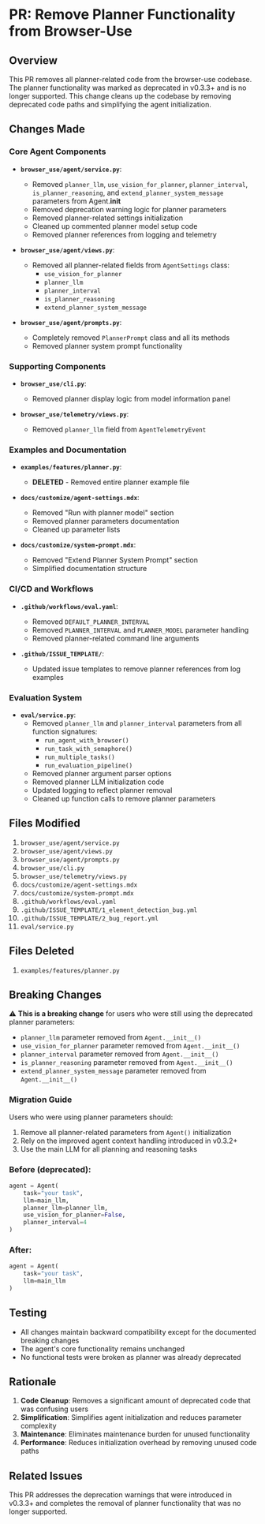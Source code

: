 # PR: Remove Planner Functionality from Browser-Use

## Overview
This PR removes all planner-related code from the browser-use codebase. The planner functionality was marked as deprecated in v0.3.3+ and is no longer supported. This change cleans up the codebase by removing deprecated code paths and simplifying the agent initialization.

## Changes Made

### Core Agent Components
- **`browser_use/agent/service.py`**: 
  - Removed `planner_llm`, `use_vision_for_planner`, `planner_interval`, `is_planner_reasoning`, and `extend_planner_system_message` parameters from Agent.__init__
  - Removed deprecation warning logic for planner parameters
  - Removed planner-related settings initialization
  - Cleaned up commented planner model setup code
  - Removed planner references from logging and telemetry

- **`browser_use/agent/views.py`**:
  - Removed all planner-related fields from `AgentSettings` class:
    - `use_vision_for_planner`
    - `planner_llm` 
    - `planner_interval`
    - `is_planner_reasoning`
    - `extend_planner_system_message`

- **`browser_use/agent/prompts.py`**:
  - Completely removed `PlannerPrompt` class and all its methods
  - Removed planner system prompt functionality

### Supporting Components
- **`browser_use/cli.py`**:
  - Removed planner display logic from model information panel

- **`browser_use/telemetry/views.py`**:
  - Removed `planner_llm` field from `AgentTelemetryEvent`

### Examples and Documentation
- **`examples/features/planner.py`**: 
  - **DELETED** - Removed entire planner example file

- **`docs/customize/agent-settings.mdx`**:
  - Removed "Run with planner model" section
  - Removed planner parameters documentation
  - Cleaned up parameter lists

- **`docs/customize/system-prompt.mdx`**:
  - Removed "Extend Planner System Prompt" section
  - Simplified documentation structure

### CI/CD and Workflows
- **`.github/workflows/eval.yaml`**:
  - Removed `DEFAULT_PLANNER_INTERVAL` 
  - Removed `PLANNER_INTERVAL` and `PLANNER_MODEL` parameter handling
  - Removed planner-related command line arguments

- **`.github/ISSUE_TEMPLATE/`**:
  - Updated issue templates to remove planner references from log examples

### Evaluation System
- **`eval/service.py`**:
  - Removed `planner_llm` and `planner_interval` parameters from all function signatures:
    - `run_agent_with_browser()`
    - `run_task_with_semaphore()`
    - `run_multiple_tasks()`
    - `run_evaluation_pipeline()`
  - Removed planner argument parser options
  - Removed planner LLM initialization code
  - Updated logging to reflect planner removal
  - Cleaned up function calls to remove planner parameters

## Files Modified
1. `browser_use/agent/service.py`
2. `browser_use/agent/views.py` 
3. `browser_use/agent/prompts.py`
4. `browser_use/cli.py`
5. `browser_use/telemetry/views.py`
6. `docs/customize/agent-settings.mdx`
7. `docs/customize/system-prompt.mdx`
8. `.github/workflows/eval.yaml`
9. `.github/ISSUE_TEMPLATE/1_element_detection_bug.yml`
10. `.github/ISSUE_TEMPLATE/2_bug_report.yml`
11. `eval/service.py`

## Files Deleted
1. `examples/features/planner.py`

## Breaking Changes
⚠️ **This is a breaking change** for users who were still using the deprecated planner parameters:

- `planner_llm` parameter removed from `Agent.__init__()`
- `use_vision_for_planner` parameter removed from `Agent.__init__()`
- `planner_interval` parameter removed from `Agent.__init__()`
- `is_planner_reasoning` parameter removed from `Agent.__init__()`  
- `extend_planner_system_message` parameter removed from `Agent.__init__()`

### Migration Guide
Users who were using planner parameters should:
1. Remove all planner-related parameters from `Agent()` initialization
2. Rely on the improved agent context handling introduced in v0.3.2+
3. Use the main LLM for all planning and reasoning tasks

### Before (deprecated):
```python
agent = Agent(
    task="your task",
    llm=main_llm,
    planner_llm=planner_llm,
    use_vision_for_planner=False,
    planner_interval=4
)
```

### After:
```python
agent = Agent(
    task="your task", 
    llm=main_llm
)
```

## Testing
- All changes maintain backward compatibility except for the documented breaking changes
- The agent's core functionality remains unchanged
- No functional tests were broken as planner was already deprecated

## Rationale
1. **Code Cleanup**: Removes a significant amount of deprecated code that was confusing users
2. **Simplification**: Simplifies agent initialization and reduces parameter complexity
3. **Maintenance**: Eliminates maintenance burden for unused functionality
4. **Performance**: Reduces initialization overhead by removing unused code paths

## Related Issues
This PR addresses the deprecation warnings that were introduced in v0.3.3+ and completes the removal of planner functionality that was no longer supported.